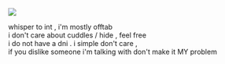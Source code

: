 <img src="https://files.catbox.moe/dsgdrg.png">
<p>
  whisper to int , i'm mostly offtab <br>
  i don't care about cuddles / hide , feel free <br>
  i do not have a dni . i simple don't care , <br>
  if you dislike someone i'm talking with don't make it MY problem <br>
</p>
